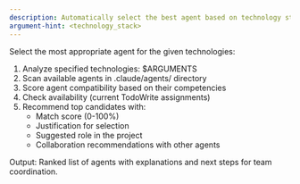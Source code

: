 ```yaml
---
description: Automatically select the best agent based on technology stack
argument-hint: <technology_stack>
---
```


Select the most appropriate agent for the given technologies:

1. Analyze specified technologies: $ARGUMENTS
2. Scan available agents in .claude/agents/ directory
3. Score agent compatibility based on their competencies
4. Check availability (current TodoWrite assignments)
5. Recommend top candidates with:
   - Match score (0-100%)
   - Justification for selection
   - Suggested role in the project
   - Collaboration recommendations with other agents

Output: Ranked list of agents with explanations and next steps for team coordination.